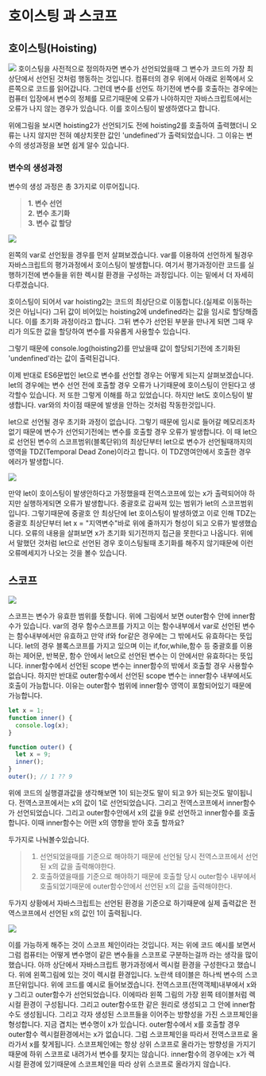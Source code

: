 # 호이스팅 과 스코프

## 호이스팅(Hoisting)

<img src="https://media.vlpt.us/images/alajillo/post/75539bcd-aed4-4cbb-8e56-4a606b948210/%ED%98%B8%EC%9D%B4%EC%8A%A4%ED%8C%85.png">
호이스팅을 사전적으로 정의하자면 변수가 선언되었을때 그 변수가 코드의 가장 최 상단에서 선언된 것처럼 행동하는 것입니다. 컴퓨터의 경우 위에서 아래로 왼쪽에서 오른쪽으로 코드를 읽어갑니다. 그런데 변수를 선언도 하기전에 변수를 호출하는 경우에는 컴퓨터 입장에서 변수의 정체를 모르기때문에 오류가 나야하지만 자바스크립트에서는 오류가 나지 않는 경우가 있습니다. 이를 호이스팅이 발생하였다고 합니다.

위에그림을 보시면 hoisting2가 선언되기도 전에 hoisting2를 호출하여 출력했더니 오류는 나지 않지만 전혀 예상치못한 값인 'undefined'가 출력되었습니다. 그 이유는 변수의 생성과정을 보면 쉽게 알수 있습니다.

### 변수의 생성과정

변수의 생성 과정은 총 3가지로 이루어집니다.

> <b>1. 변수 선언</b><br><b>2. 변수 초기화</b><br><b>3. 변수 값 할당</b>

<img src="https://media.vlpt.us/images/alajillo/post/7eb41bb7-7a19-4fd6-bcb1-79fe93702639/let%EA%B3%BCvar%EC%9D%98%20%EC%B0%A8%EC%9D%B4%EC%A0%90.png">

왼쪽의 var로 선언됬을 경우를 먼저 살펴보겠습니다. var를 이용하여 선언하게 될경우 자바스크립트의 평가과정에서 호이스팅이 발생합니다. 여기서 평가과정이란 코드를 실행하기전에 변수들을 위한 렉시컬 환경을 구성하는 과정입니다. 이는 밑에서 더 자세히 다루겠습니다.

호이스팅이 되어서 var hoisting2는 코드의 최상단으로 이동합니다.(실제로 이동하는 것은 아닙니다) 그뒤 값이 비어있는 hoisting2에 undefined라는 값을 임시로 할당해줍니다. 이를 초기화 과정이라고 합니다. 그뒤 변수가 선언된 부분을 만나게 되면 그때 우리가 의도한 값을 할당하여 변수를 자유롭게 사용할수 있습니다.

그렇기 때문에 console.log(hoisting2)를 만났을때 값이 할당되기전에 초기화된 'undenfined'라는 값이 출력된겁니다.

이제 반대로 ES6문법인 let으로 변수를 선언할 경우는 어떻게 되는지 살펴보겠습니다. let의 경우에는 변수 선언 전에 호출할 경우 오류가 나기때문에 호이스팅이 안된다고 생각할수 있습니다. 저 또한 그렇게 이해를 하고 있었습니다. 하지만 let도 호이스팅이 발생합니다. var와의 차이점 때문에 발생을 안하는 것처럼 작동한것입니다.

let으로 선언될 경우 초기화 과정이 없습니다. 그렇기 때문에 임시로 들어갈 메모리조차 없기 때문에 변수가 선언되기전에는 변수를 호출할 경우 오류가 발생합니다. 이 때 let으로 선언된 변수의 스코프범위(블록단위)의 최상단부터 let으로 변수가 선언될때까지의 영역을 TDZ(Temporal Dead Zone)이라고 합니다. 이 TDZ영여안에서 호출한 경우 에러가 발생합니다.

<img src="https://media.vlpt.us/images/alajillo/post/2237943f-177d-4091-945f-12291bbd13a3/let%20%ED%98%B8%EC%9D%B4%EC%8A%A4%ED%8C%85%20%EC%A6%9D%EB%AA%85.png">

만약 let이 호이스팅이 발생안하다고 가정했을때 전역스코프에 있는 x가 출력되어야 하지만 실행하게되면 오류가 발생합니다. 중괄호로 감싸져 있는 범위가 let의 스코프범위입니다. 그렇기때문에 중괄호 안 최상단에 let 호이스팅이 발생하였고 이로 인해 TDZ는 중괄호 최상단부터 let x = "지역변수"바로 위에 줄까지가 형성이 되고 오류가 발생했습니다. 오류의 내용을 살펴보면 x가 초기화 되기전까지 접근을 못한다고 나옵니다. 위에서 말했던 것처럼 let으로 선언된 경우 호이스팅될때 초기화를 해주지 않기때문에 이런 오류메세지가 나오는 것을 볼수 있습니다.

## 스코프

<img src="https://media.vlpt.us/images/alajillo/post/33568dfa-4503-43f5-bf7d-5203d97201e8/%EC%8A%A4%EC%BD%94%ED%94%84.png">

스코프는 변수가 유효한 범위를 뜻합니다. 위에 그림에서 보면 outer함수 안에 inner함수가 있습니다. var의 경우 함수스코프를 가지고 이는 함수내부에서 var로 선언된 변수는 함수내부에서만 유효하고 만약 if와 for같은 경우에는 그 밖에서도 유효하다는 뜻입니다. let의 경우 블록스코프를 가지고 있으며 이는 if,for,while,함수 등 중괄호를 이용하는 제어문, 반복문, 함수 안에서 let으로 선언된 변수는 이 안에서만 유효하다는 뜻입니다. inner함수에서 선언된 scope 변수는 inner함수의 밖에서 호출할 경우 사용할수 없습니다. 하지만 반대로 outer함수에서 선언된 scope 변수는 inner함수 내부에서도 호출이 가능합니다. 이유는 outer함수 범위에 inner함수 영역이 포함되어있기 때문에 가능합니다.

```javascript
let x = 1;
function inner() {
  console.log(x);
}

function outer() {
  let x = 9;
  inner();
}
outer(); // 1 ?? 9
```

위에 코드의 실행결과값을 생각해보면 1이 되는것도 말이 되고 9가 되는것도 말이됩니다. 전역스코프에서는 x의 값이 1로 선언되었습니다. 그리고 전역스코프에서 inner함수가 선언되었습니다. 그리고 outer함수안에서 x의 값을 9로 선언하고 inner함수를 호출합니다. 이때 inner함수는 어떤 x의 영향을 받아 호출 할까요?

두가지로 나눠볼수있습니다.

> 1. 선언되었을때를 기준으로 해야하기 때문에 선언될 당시 전역스코프에서 선언된 x의 값을 출력해야한다.
> 2. 호출하였을때를 기준으로 해야하기 때문에 호출할 당시 outer함수 내부에서 호출되었기때문에 outer함수안에서 선언된 x의 값을 출력해야한다.

두가지 상황에서 자바스크립트는 선언된 환경을 기준으로 하기때문에 실제 출력값은 전역스코프에서 선언된 x의 값인 1이 출력됩니다.

<img src="https://media.vlpt.us/images/alajillo/post/0ea4743a-e269-4566-8fe8-8f35c3be0390/%EC%8A%A4%EC%BD%94%ED%94%84%EC%B2%B4%EC%9D%B8.png">

이를 가능하게 해주는 것이 스코프 체인이라는 것입니다. 저는 위에 코드 예시를 보면서 그럼 컴퓨터는 어떻게 변수명이 같은 변수들을 스코프로 구분하는걸까 라는 생각을 많이했습니다. 아까 상단에서 자바스크립트 평가과정에서 렉시컬 환경을 구성한다고 했습니다. 위에 왼쪽그림에 있는 것이 렉시컬 환경입니다. 노란색 테이블은 하나씩 변수의 스코프단위입니다. 위에 코드를 예시로 들어보겠습니다. 전역스코프(전역객체)내부에서 x와 y 그리고 outer함수가 선언되었습니다. 이에따라 왼쪽 그림의 가장 왼쪽 테이블처럼 렉시컬 환경이 구성됩니다. 그리고 outer함수또한 같은 원리로 생성되고 그 안에 inner함수도 생성됩니다. 그리고 각자 생성된 스코프들을 이어주는 방향성을 가진 스코프체인을 형성합니다. 지금 겹치는 변수명이 x가 있습니다. outer함수에서 x를 호출할 경우 outer함수 렉시컬환경에서는 x가 없습니다. 그럼 스코프체인을 따라서 전역스코프로 올라가서 x를 찾게됩니다. 스코프체인에는 항상 상위 스코프로 올라가는 방향성을 가지기 때문에 하위 스코프로 내려가서 변수를 찾지는 않습니다. inner함수의 경우에는 x가 렉시컬 환경에 있기때문에 스코프체인을 따라 상위 스코프로 올라가지 않습니다.
